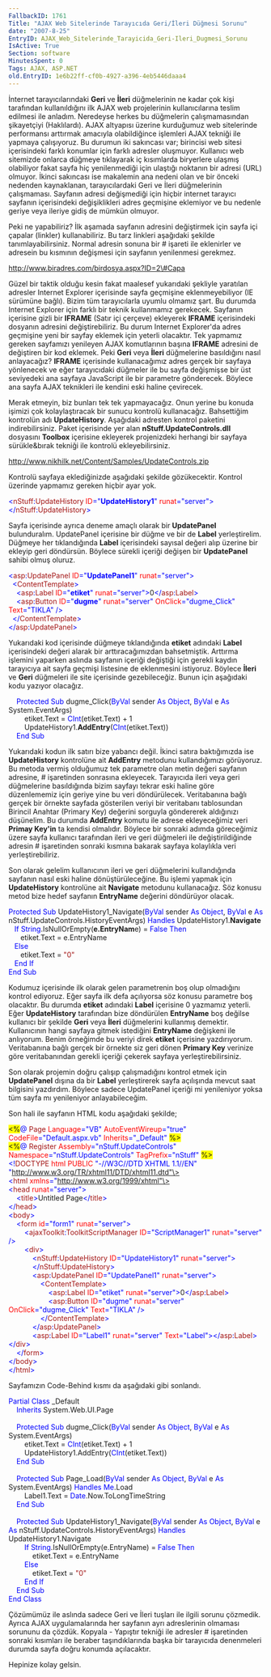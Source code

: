 ```yaml
---
FallbackID: 1761
Title: "AJAX Web Sitelerinde Tarayıcıda Geri/İleri Düğmesi Sorunu"
date: "2007-8-25"
EntryID: AJAX_Web_Sitelerinde_Tarayicida_Geri-Ileri_Dugmesi_Sorunu
IsActive: True
Section: software
MinutesSpent: 0
Tags: AJAX, ASP.NET
old.EntryID: 1e6b22ff-cf0b-4927-a396-4eb5446daaa4
---
```

İnternet tarayıcılarındaki **Geri** ve **İleri** düğmelerinin ne kadar
çok kişi tarafından kullanıldığını ilk AJAX web projelerinin
kullanıcılarına teslim edilmesi ile anladım. Neredeyse herkes bu
düğmelerin çalışmamasından şikayetçiyi (Haklılardı). AJAX altyapısı
üzerine kurduğumuz web sitelerinde performansı arttırmak amacıyla
olabildiğince işlemleri AJAX tekniği ile yapmaya çalışıyoruz. Bu durumun
iki sakıncası var; birincisi web sitesi içerisindeki farklı konumlar
için farklı adresler oluşmuyor. Kullanıcı web sitemizde onlarca düğmeye
tıklayarak iç kısımlarda biryerlere ulaşmış olabiliyor fakat sayfa hiç
yenilenmediği için ulaştığı noktanın bir adresi (URL) olmuyor. İkinci
sakıncası ise makalemin ana nedeni olan ve bir önceki nedenden
kaynaklanan, tarayıcılardaki Geri ve İleri düğmelerinin çalışmaması.
Sayfanın adresi değişmediği için hiçbir internet tarayıcı sayfanın
içerisindeki değişiklikleri adres geçmişine eklemiyor ve bu nedenle
geriye veya ileriye gidiş de mümkün olmuyor.

Peki ne yapabiliriz? İlk aşamada sayfanın adresini değiştirmek için
sayfa içi çapalar (linkler) kullanabiliriz. Bu tarz linkleri aşağıdaki
şekilde tanımlayabilirsiniz. Normal adresin sonuna bir \# işareti ile
eklenirler ve adresein bu kısmının değişmesi için sayfanın yenilenmesi
gerekmez.

http://www.biradres.com/birdosya.aspx?ID=2\#Capa

Güzel bir taktik olduğu kesin fakat maalesef yukarıdaki şekliyle
yaratılan adresler Internet Explorer içerisinde sayfa geçmişine
eklenmeyebiliyor (IE sürümüne bağlı). Bizim tüm tarayıcılarla uyumlu
olmamız şart. Bu durumda Internet Explorer için farklı bir teknik
kullanmamız gerekecek. Sayfanın içerisine gizli bir **IFRAME** (Satır
içi çerçeve) ekleyerek **IFRAME** içerisindeki dosyanın adresini
değiştirebiliriz. Bu durum Internet Explorer'da adres geçmişine yeni bir
sayfay eklemek için yeterli olacaktır. Tek yapmamız gereken sayfamızı
yenileyen AJAX komutlarının başına **IFRAME** adresini de değiştiren bir
kod eklemek. Peki **Geri** veya **İleri** düğmelerine basıldığını nasıl
anlayacağız? **IFRAME** içerisinde kullanacağımız adres gerçek bir
sayfaya yönlenecek ve eğer tarayıcıdaki düğmeler ile bu sayfa değişmişse
bir üst seviyedeki ana sayfaya JavaScript ile bir parametre gönderecek.
Böylece ana sayfa AJAX teknikleri ile kendini eski haline çevirecek.

Merak etmeyin, biz bunları tek tek yapmayacağız. Onun yerine bu konuda
işimizi çok kolaylaştıracak bir sunucu kontrolü kullanacağız.
Bahsettiğim kontrolün adı **UpdateHistory**. Aşağıdaki adresten kontrol
paketini indirebilirsiniz. Paket içerisinde yer alan
**nStuff.UpdateControls.dll** dosyasını **Toolbox** içerisine ekleyerek
projenizdeki herhangi bir sayfaya sürükle&bırak tekniği ile kontrolü
ekleyebilirsiniz.

<http://www.nikhilk.net/Content/Samples/UpdateControls.zip>

Kontrolü sayfaya eklediğinizde aşağıdaki şekilde gözükecektir. Kontrol
üzerinde yapmamız gereken hiçbir ayar yok.

<span><span style="color:blue; ">\<</span><span
style="color:#A31515; ">nStuff</span><span
style="color:blue; ">:</span><span
style="color:#A31515; ">UpdateHistory</span> <span
style="color:red; ">ID</span><span
style="color:blue; ">="**UpdateHistory1**"</span> <span
style="color:red; ">runat</span><span
style="color:blue; ">="server"\></span></span>\
 <span style="color:blue; ">\</</span><span
style="color:#A31515; ">nStuff</span><span
style="color:blue; ">:</span><span
style="color:#A31515; ">UpdateHistory</span><span
style="color:blue; ">\></span>

Sayfa içerisinde ayrıca deneme amaçlı olarak bir **UpdatePanel**
bulunduralım. UpdatePanel içerisine bir düğme ve bir de **Label**
yerleştirelim. Düğmeye her tıklandığında **Label** içerisindeki sayısal
değeri alıp üzerine bir ekleyip geri döndürsün. Böylece sürekli içeriği
değişen bir **UpdatePanel** sahibi olmuş oluruz.

<span><span style="color:blue; ">\<</span><span
style="color:#A31515; ">asp</span><span
style="color:blue; ">:</span><span
style="color:#A31515; ">UpdatePanel</span> <span
style="color:red; ">ID</span><span
style="color:blue; ">="**UpdatePanel1**"</span> <span
style="color:red; ">runat</span><span
style="color:blue; ">="server"\></span></span>\
 <span><span style="color:blue; ">  \<</span><span
style="color:#A31515; ">ContentTemplate</span><span
style="color:blue; ">\></span></span>\
 <span><span style="color:blue; ">    \<</span><span
style="color:#A31515; ">asp</span><span
style="color:blue; ">:</span><span style="color:#A31515; ">Label</span>
<span style="color:red; ">ID</span><span
style="color:blue; ">="**etiket**"</span> <span
style="color:red; ">runat</span><span
style="color:blue; ">="server"\></span>0<span
style="color:blue; ">\</</span><span
style="color:#A31515; ">asp</span><span
style="color:blue; ">:</span><span
style="color:#A31515; ">Label</span><span
style="color:blue; ">\></span></span>\
 <span><span style="color:blue; ">    \<</span><span
style="color:#A31515; ">asp</span><span
style="color:blue; ">:</span><span style="color:#A31515; ">Button</span>
<span style="color:red; ">ID</span><span
style="color:blue; ">="**dugme**"</span> <span
style="color:red; ">runat</span><span
style="color:blue; ">="server"</span> <span
style="color:red; ">OnClick</span><span
style="color:blue; ">="dugme\_Click"</span> <span
style="color:red; ">Text</span><span
style="color:blue; ">="TIKLA"</span> <span
style="color:blue; ">/\></span></span>\
 <span><span style="color:blue; ">   \</</span><span
style="color:#A31515; ">ContentTemplate</span><span
style="color:blue; ">\></span></span>\
 <span style="color:blue; ">\</</span><span
style="color:#A31515; ">asp</span><span
style="color:blue; ">:</span><span
style="color:#A31515; ">UpdatePanel</span><span
style="color:blue; ">\></span>

Yukarıdaki kod içerisinde düğmeye tıklandığında **etiket** adındaki
**Label** içerisindeki değeri alarak bir arttıracağımızdan bahsetmiştik.
Arttırma işlemini yaparken aslında sayfanın içeriği değiştiği için
gerekli kaydın tarayıcıya ait sayfa geçmişi listesine de eklenmesini
istiyoruz. Böylece **İleri** ve **Geri** düğmeleri ile site içerisinde
gezebileceğiz. Bunun için aşağıdaki kodu yazıyor olacağız.

<span>    <span style="color:blue; ">Protected</span> <span
style="color:blue; ">Sub</span> dugme\_Click(<span
style="color:blue; ">ByVal</span> sender <span
style="color:blue; ">As</span> <span style="color:blue; ">Object</span>,
<span style="color:blue; ">ByVal</span> e <span
style="color:blue; ">As</span> System.EventArgs)</span>\
<span>        etiket.Text = <span
style="color:blue; ">CInt</span>(etiket.Text) + 1</span>\
<span>        UpdateHistory1.**AddEntry**(<span
style="color:blue; ">CInt</span>(etiket.Text))</span>\
     <span style="color:blue; ">End</span> <span
style="color:blue; ">Sub</span>

Yukarıdaki kodun ilk satırı bize yabancı değil. İkinci satıra
baktığımızda ise **UpdateHistory** kontrolüne ait **AddEntry** metodunu
kullandığımızı görüyoruz. Bu metoda vermiş olduğumuz tek parametre olan
metin değeri sayfanın adresine, \# işaretinden sonrasına ekleyecek.
Tarayıcıda ileri veya geri düğmelerine basıldığında bizim sayfayı tekrar
eski haline göre düzenlememiz için geriye yine bu veri döndürülecek.
Veritabanına bağlı gerçek bir örnekte sayfada gösterilen veriyi bir
veritabanı tablosundan Birincil Anahtar (Primary Key) değerini sorguyla
göndererek aldığınızı düşünelim. Bu durumda **AddEntry** komutu ile
adrese ekleyeceğimiz veri **Primay Key'in** ta kendisi olmalıdır.
Böylece bir sonraki adımda göreceğimiz üzere sayfa kullanıcı tarafından
ileri ve geri düğmeleri ile değiştirildiğinde adresin \# işaretinden
sonraki kısmına bakarak sayfaya kolaylıkla veri yerleştirebiliriz.

Son olarak gelelim kullanıcının ileri ve geri düğmelerini kullandığında
sayfanın nasıl eski haline dönüştürüleceğine. Bu işlemi yapmak için
**UpdateHistory** kontrolüne ait **Navigate** metodunu kullanacağız. Söz
konusu metod bize hedef sayfanın **EntryName** değerini döndürüyor
olacak.

<span><span style="color:blue; ">Protected</span> <span
style="color:blue; ">Sub</span> UpdateHistory1\_Navigate(<span
style="color:blue; ">ByVal</span> sender <span
style="color:blue; ">As</span> <span style="color:blue; ">Object</span>,
<span style="color:blue; ">ByVal</span> e <span
style="color:blue; ">As</span> nStuff.UpdateControls.HistoryEventArgs)
<span style="color:blue; ">Handles</span>
UpdateHistory1.**Navigate**</span>\
 <span>   <span style="color:blue; ">If</span> <span
style="color:blue; ">String</span>.IsNullOrEmpty(**e.EntryNam**e) =
<span style="color:blue; ">False</span> <span
style="color:blue; ">Then</span></span>\
 <span>      etiket.Text = e.EntryName</span>\
<span>   <span style="color:blue; ">Else</span></span>\
<span>      etiket.Text = <span
style="color:#A31515; ">"0"</span></span>\
<span>   <span style="color:blue; ">End</span> <span
style="color:blue; ">If</span></span>\
 <span style="color:blue; ">End</span> <span
style="color:blue; ">Sub</span>

Kodumuz içerisinde ilk olarak gelen parametrenin boş olup olmadığını
kontrol ediyoruz. Eğer sayfa ilk defa açılıyorsa söz konusu parametre
boş olacaktır. Bu durumda **etiket** adındaki **Label** içerisine 0
yazmamız yeterli. Eğer **UpdateHistory** tarafından bize döndürülen
**EntryName** boş değilse kullanıcı bir şekilde **Geri** veya **İleri**
düğmelerini kullanmış demektir. Kullanıcının hangi sayfaya gitmek
istediğini **EntryName** değişkeni ile anlıyorum. Benim örneğimde bu
veriyi direk **etiket** içerisine yazdırıyorum. Veritabanına bağlı
gerçek bir örnekte siz geri dönen **Primary Key** verinize göre
veritabanından gerekli içeriği çekerek sayfaya yerleştirebilirsiniz.

Son olarak projemin doğru çalışıp çalışmadığını kontrol etmek için
**UpdatePanel** dışına da bir **Label** yerleştirerek sayfa açılışında
mevcut saat bilgisini yazdırdım. Böylece sadece UpdatePanel içeriği mi
yenileniyor yoksa tüm sayfa mı yenileniyor anlayabileceğim.

Son hali ile sayfanın HTML kodu aşağıdaki şekilde;

<span style="background:yellow; ">\<%</span><span
style="color:blue; ">@</span><span> <span
style="color:#A31515; ">Page</span> <span
style="color:red; ">Language</span><span
style="color:blue; ">="VB"</span> <span
style="color:red; ">AutoEventWireup</span><span
style="color:blue; ">="true"</span> <span
style="color:red; ">CodeFile</span><span
style="color:blue; ">="Default.aspx.vb"</span> <span
style="color:red; ">Inherits</span><span
style="color:blue; ">="\_Default"</span> <span
style="background:yellow; ">%\></span></span>\
<span style="background:yellow; ">\<%</span><span
style="color:blue; ">@</span><span> <span
style="color:#A31515; ">Register</span> <span
style="color:red; ">Assembly</span><span
style="color:blue; ">="nStuff.UpdateControls"</span> <span
style="color:red; ">Namespace</span><span
style="color:blue; ">="nStuff.UpdateControls"</span> <span
style="color:red; ">TagPrefix</span><span
style="color:blue; ">="nStuff"</span> <span
style="background:yellow; ">%\></span></span>\
<span style="color:blue; ">\<!</span><span
style="color:#A31515; ">DOCTYPE</span><span> <span
style="color:red; ">html</span> <span style="color:red; ">PUBLIC</span>
<span style="color:blue; ">"-//W3C//DTD XHTML 1.1//EN"</span> <span
style="color:blue; ">"http://www.w3.org/TR/xhtml11/DTD/xhtml11.dtd"\></span></span>\
<span style="color:blue; ">\<</span><span
style="color:#A31515; ">html</span><span> <span
style="color:red; ">xmlns</span><span
style="color:blue; ">="http://www.w3.org/1999/xhtml"\></span></span>\
<span style="color:blue; ">\<</span><span
style="color:#A31515; ">head</span><span> <span
style="color:red; ">runat</span><span
style="color:blue; ">="server"\></span></span>\
<span>    <span style="color:blue; ">\<</span><span
style="color:#A31515; ">title</span><span
style="color:blue; ">\></span>Untitled Page<span
style="color:blue; ">\</</span><span
style="color:#A31515; ">title</span><span
style="color:blue; ">\></span></span>\
<span style="color:blue; ">\</</span><span
style="color:#A31515; ">head</span><span style="color:blue; ">\></span>\
<span style="color:blue; ">\<</span><span
style="color:#A31515; ">body</span><span style="color:blue; ">\></span>\
<span>    <span style="color:blue; ">\<</span><span
style="color:#A31515; ">form</span> <span
style="color:red; ">id</span><span style="color:blue; ">="form1"</span>
<span style="color:red; ">runat</span><span
style="color:blue; ">="server"\></span></span>\
<span>        <span style="color:blue; ">\<</span><span
style="color:#A31515; ">ajaxToolkit</span><span
style="color:blue; ">:</span><span
style="color:#A31515; ">ToolkitScriptManager</span> <span
style="color:red; ">ID</span><span
style="color:blue; ">="ScriptManager1"</span> <span
style="color:red; ">runat</span><span
style="color:blue; ">="server"</span> <span
style="color:blue; ">/\></span></span>\
<span>        <span style="color:blue; ">\<</span><span
style="color:#A31515; ">div</span><span
style="color:blue; ">\></span></span>\
<span>            <span style="color:blue; ">\<</span><span
style="color:#A31515; ">nStuff</span><span
style="color:blue; ">:</span><span
style="color:#A31515; ">UpdateHistory</span> <span
style="color:red; ">ID</span><span
style="color:blue; ">="UpdateHistory1"</span> <span
style="color:red; ">runat</span><span
style="color:blue; ">="server"\></span></span>\
<span>            <span style="color:blue; ">\</</span><span
style="color:#A31515; ">nStuff</span><span
style="color:blue; ">:</span><span
style="color:#A31515; ">UpdateHistory</span><span
style="color:blue; ">\></span></span>\
<span>            <span style="color:blue; ">\<</span><span
style="color:#A31515; ">asp</span><span
style="color:blue; ">:</span><span
style="color:#A31515; ">UpdatePanel</span> <span
style="color:red; ">ID</span><span
style="color:blue; ">="UpdatePanel1"</span> <span
style="color:red; ">runat</span><span
style="color:blue; ">="server"\></span></span>\
<span>                <span style="color:blue; ">\<</span><span
style="color:#A31515; ">ContentTemplate</span><span
style="color:blue; ">\></span></span>\
<span>                    <span style="color:blue; ">\<</span><span
style="color:#A31515; ">asp</span><span
style="color:blue; ">:</span><span style="color:#A31515; ">Label</span>
<span style="color:red; ">ID</span><span
style="color:blue; ">="etiket"</span> <span
style="color:red; ">runat</span><span
style="color:blue; ">="server"\></span>0<span
style="color:blue; ">\</</span><span
style="color:#A31515; ">asp</span><span
style="color:blue; ">:</span><span
style="color:#A31515; ">Label</span><span
style="color:blue; ">\></span></span>\
<span>                    <span style="color:blue; ">\<</span><span
style="color:#A31515; ">asp</span><span
style="color:blue; ">:</span><span style="color:#A31515; ">Button</span>
<span style="color:red; ">ID</span><span
style="color:blue; ">="dugme"</span> <span
style="color:red; ">runat</span><span
style="color:blue; ">="server"</span> <span
style="color:red; ">OnClick</span><span
style="color:blue; ">="dugme\_Click"</span> <span
style="color:red; ">Text</span><span
style="color:blue; ">="TIKLA"</span> <span
style="color:blue; ">/\></span></span>\
<span>                <span style="color:blue; ">\</</span><span
style="color:#A31515; ">ContentTemplate</span><span
style="color:blue; ">\></span></span>\
<span>            <span style="color:blue; ">\</</span><span
style="color:#A31515; ">asp</span><span
style="color:blue; ">:</span><span
style="color:#A31515; ">UpdatePanel</span><span
style="color:blue; ">\></span></span>\
<span>            <span style="color:blue; ">\<</span><span
style="color:#A31515; ">asp</span><span
style="color:blue; ">:</span><span style="color:#A31515; ">Label</span>
<span style="color:red; ">ID</span><span
style="color:blue; ">="Label1"</span> <span
style="color:red; ">runat</span><span
style="color:blue; ">="server"</span> <span
style="color:red; ">Text</span><span
style="color:blue; ">="Label"\>\</</span><span
style="color:#A31515; ">asp</span><span
style="color:blue; ">:</span><span
style="color:#A31515; ">Label</span><span
style="color:blue; ">\>\</</span><span
style="color:#A31515; ">div</span><span
style="color:blue; ">\></span></span>\
<span>    <span style="color:blue; ">\</</span><span
style="color:#A31515; ">form</span><span
style="color:blue; ">\></span></span>\
<span style="color:blue; ">\</</span><span
style="color:#A31515; ">body</span><span style="color:blue; ">\></span>\
<span style="color:blue; ">\</</span><span
style="color:#A31515; ">html</span><span style="color:blue; ">\></span>

Sayfamızın Code-Behind kısmı da aşağıdaki gibi sonlandı.

<span style="color:blue; ">Partial</span><span> <span
style="color:blue; ">Class</span> \_Default</span>\
<span>    <span style="color:blue; ">Inherits</span>
System.Web.UI.Page</span>\
<span> </span>\
<span>    <span style="color:blue; ">Protected</span> <span
style="color:blue; ">Sub</span> dugme\_Click(<span
style="color:blue; ">ByVal</span> sender <span
style="color:blue; ">As</span> <span style="color:blue; ">Object</span>,
<span style="color:blue; ">ByVal</span> e <span
style="color:blue; ">As</span> System.EventArgs)</span>\
<span>        etiket.Text = <span
style="color:blue; ">CInt</span>(etiket.Text) + 1</span>\
<span>        UpdateHistory1.AddEntry(<span
style="color:blue; ">CInt</span>(etiket.Text))</span>\
<span>    <span style="color:blue; ">End</span> <span
style="color:blue; ">Sub</span></span>\
<span style="color:blue; "> </span>\
<span>    <span style="color:blue; ">Protected</span> <span
style="color:blue; ">Sub</span> Page\_Load(<span
style="color:blue; ">ByVal</span> sender <span
style="color:blue; ">As</span> <span style="color:blue; ">Object</span>,
<span style="color:blue; ">ByVal</span> e <span
style="color:blue; ">As</span> System.EventArgs) <span
style="color:blue; ">Handles</span> <span
style="color:blue; ">Me</span>.Load</span>\
<span>        Label1.Text = <span
style="color:blue; ">Date</span>.Now.ToLongTimeString</span>\
<span>    <span style="color:blue; ">End</span> <span
style="color:blue; ">Sub</span></span>\
<span style="color:blue; "> </span>\
<span>    <span style="color:blue; ">Protected</span> <span
style="color:blue; ">Sub</span> UpdateHistory1\_Navigate(<span
style="color:blue; ">ByVal</span> sender <span
style="color:blue; ">As</span> <span style="color:blue; ">Object</span>,
<span style="color:blue; ">ByVal</span> e <span
style="color:blue; ">As</span> nStuff.UpdateControls.HistoryEventArgs)
<span style="color:blue; ">Handles</span>
UpdateHistory1.Navigate</span>\
<span>        <span style="color:blue; ">If</span> <span
style="color:blue; ">String</span>.IsNullOrEmpty(e.EntryName) = <span
style="color:blue; ">False</span> <span
style="color:blue; ">Then</span></span>\
<span>            etiket.Text = e.EntryName</span>\
<span>        <span style="color:blue; ">Else</span></span>\
<span>            etiket.Text = <span
style="color:#A31515; ">"0"</span></span>\
<span>        <span style="color:blue; ">End</span> <span
style="color:blue; ">If</span></span>\
<span>    <span style="color:blue; ">End</span> <span
style="color:blue; ">Sub</span></span>\
<span style="color:blue; ">End</span><span> <span
style="color:blue; ">Class</span></span>

Çözümümüz ile aslında sadece Geri ve İleri tuşları ile ilgili sorunu
çözmedik. Ayrıca AJAX uygulamalarında her sayfanın ayrı adreslerinin
olmaması sorununu da çözdük. Kopyala - Yapıştır tekniği ile adresler \#
işaretinden sonraki kısımları ile beraber taşındıklarında başka bir
tarayıcıda denenmeleri durumda sayfa doğru konumda açılacaktır.

Hepinize kolay gelsin.


